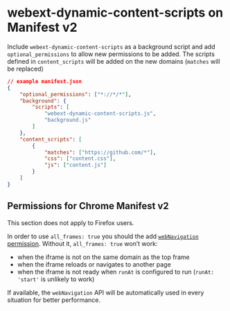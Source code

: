 # webext-dynamic-content-scripts on Manifest v2

Include `webext-dynamic-content-scripts` as a background script and add `optional_permissions` to allow new permissions to be added. The scripts defined in `content_scripts` will be added on the new domains (`matches` will be replaced)

```json
// example manifest.json
{
	"optional_permissions": ["*://*/*"],
	"background": {
		"scripts": [
			"webext-dynamic-content-scripts.js",
			"background.js"
		]
	},
	"content_scripts": [
		{
			"matches": ["https://github.com/*"],
			"css": ["content.css"],
			"js": ["content.js"]
		}
	]
}
```

## Permissions for Chrome Manifest v2

This section does not apply to Firefox users.

In order to use `all_frames: true` you should the add [`webNavigation` permission](https://developer.chrome.com/docs/extensions/reference/webNavigation/). Without it, `all_frames: true` won’t work:

- when the iframe is not on the same domain as the top frame
- when the iframe reloads or navigates to another page
- when the iframe is not ready when `runAt` is configured to run (`runAt: 'start'` is unlikely to work)

If available, the `webNavigation` API will be automatically used in every situation for better performance.
